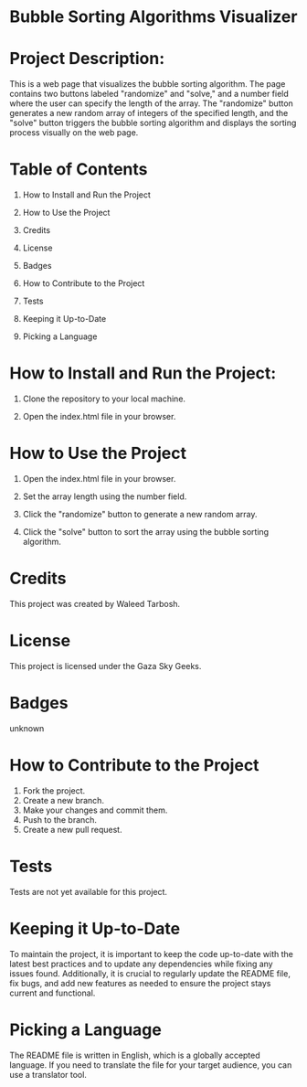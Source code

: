 
# Bubble Sorting Algorithms Visualizer

# Project Description:

This is a web page that visualizes the bubble sorting algorithm. The page contains two buttons labeled "randomize" and "solve," and a number field where the user can specify the length of the array. The "randomize" button generates a new random array of integers of the specified length, and the "solve" button triggers the bubble sorting algorithm and displays the sorting process visually on the web page.

# Table of Contents

1. How to Install and Run the Project

2. How to Use the Project

3. Credits

4. License

5. Badges

6. How to Contribute to the Project

7. Tests

8. Keeping it Up-to-Date

9. Picking a Language

# How to Install and Run the Project:

1. Clone the repository to your local machine.

2. Open the index.html file in your browser.

# How to Use the Project

1. Open the index.html file in your browser.

2. Set the array length using the number field.

3. Click the "randomize" button to generate a new random array.

4. Click the "solve" button to sort the array using the bubble sorting algorithm.

# Credits
This project was created by Waleed Tarbosh.

# License
This project is licensed under the Gaza Sky Geeks.

# Badges
unknown

# How to Contribute to the Project

1. Fork the project.
2. Create a new branch.
3. Make your changes and commit them.
4. Push to the branch.
5. Create a new pull request.



# Tests

Tests are not yet available for this project.

# Keeping it Up-to-Date

To maintain the project, it is important to keep the code up-to-date with the latest best practices and to update any dependencies while fixing any issues found. Additionally, it is crucial to regularly update the README file, fix bugs, and add new features as needed to ensure the project stays current and functional.

# Picking a Language
The README file is written in English, which is a globally accepted language. If you need to translate the file for your target audience, you can use a translator tool.
